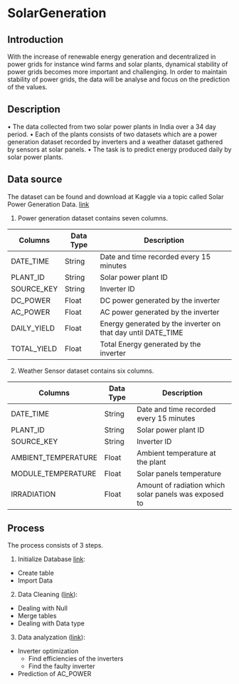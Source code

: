 # SolarGeneration

## Introduction
With the increase of renewable energy generation and decentralized in power grids for instance wind farms and solar plants, dynamical stability of power grids becomes more important and challenging. In order to maintain stability of power grids, the data will be analyse and focus on the prediction of the values.

## Description
• The data collected from two solar power plants in India over a 34 day period.
• Each of the plants consists of two datasets which are a power generation dataset recorded by inverters and a weather dataset gathered by sensors at solar panels.
• The task is to predict energy produced daily by solar power plants.

## Data source
The dataset can be found and download at Kaggle via a topic called Solar Power Generation Data. [link](https://www.kaggle.com/anikannal/solar-power-generation-data)

1. Power generation dataset contains seven columns.

| Columns     | Data Type | Description                                                  |
| ----------- | --------- | ------------------------------------------------------------ |
| DATE_TIME   | String    | Date and time recorded every 15 minutes                      |
| PLANT_ID    | String    | Solar power plant ID                                         |
| SOURCE_KEY  | String    | Inverter ID                                                  |
| DC_POWER    | Float     | DC power generated by the inverter                           |
| AC_POWER    | Float     | AC power generated by the inverter                           |
| DAILY_YIELD | Float     | Energy generated by the inverter on that day until DATE_TIME |
| TOTAL_YIELD | Float     | Total Energy generated by the inverter                       |

2. Weather Sensor dataset contains six columns.

| Columns             | Data Type | Description                                           |
| ------------------- | --------- | ----------------------------------------------------- |
| DATE_TIME           | String    | Date and time recorded every 15 minutes               |
| PLANT_ID            | String    | Solar power plant ID                                  |
| SOURCE_KEY          | String    | Inverter ID                                           |
| AMBIENT_TEMPERATURE | Float     | Ambient temperature at the plant                      |
| MODULE_TEMPERATURE  | Float     | Solar panels temperature                              |
| IRRADIATION         | Float     | Amount of radiation which solar panels was exposed to |

## Process
The process consists of 3 steps.
1. Initialize Database [link](./01_InitializeData.ipynb):
- Create table
- Import Data
2. Data Cleaning ([link](./02_CleaningData.ipynb)):
- Dealing with Null
- Merge tables
- Dealing with Data type
3. Data analyzation ([link](./03_Analyse_202112062348.ipynb)): 
- Inverter optimization
  - Find efficiencies of the inverters
  - Find the faulty inverter
- Prediction of AC_POWER
